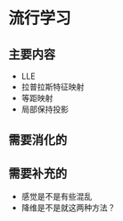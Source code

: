 # 流行学习


## 主要内容

- LLE
- 拉普拉斯特征映射
- 等距映射
- 局部保持投影

## 需要消化的



## 需要补充的

- 感觉是不是有些混乱
- 降维是不是就这两种方法？
